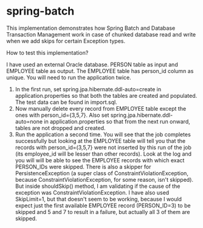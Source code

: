 # spring-batch

This implementation demonstrates how Spring Batch and Database Transaction Management work in case of chunked database read and write when we add skips for certain Exception types.

How to test this implementation?

I have used an external Oracle database. PERSON table as input and EMPLOYEE table as output. The EMPLOYEE table has person_id column as unique. 
You will need to run the application twice.
1. In the first run, set spring.jpa.hibernate.ddl-auto=create in application.properties so that both the tables are created and populated. The test data can be found in import.sql.
2. Now manually delete every record from EMPLOYEE table except the ones with person_id={3,5,7}. Also set spring.jpa.hibernate.ddl-auto=none in application.properties so that from the next run onward, tables are not dropped and created.
3. Run the application a second time. You will see that the job completes successfully but looking at the EMPLOYEE table will tell you that the records with person_id=(3,5,7} were not inserted by this run of the job (its employee_id will be lesser than other records). Look at the log and you will will be able to see the EMPLOYEE records with which exact PERSON_IDs were skipped. There is also a skipper for PersistenceException (a super class of ConstraintViolationException, because ConstraintViolationException, for some reason, isn't skipped). But inside shouldSkip() method, I am validating if the cause of the exception was ConstraintViolationException. I have also used SkipLimit=1, but that doesn't seem to be working, because I would expect just the first available EMPLOYEE record (PERSON_ID=3) to be skipped and 5 and 7 to result in a failure, but actually all 3 of them are skipped.